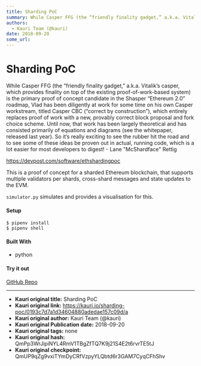 ```yaml
---
title: Sharding PoC
summary: While Casper FFG (the “friendly finality gadget,” a.k.a. Vitalik’s casper, which provides finality on top of the existing proof-of-work-based system) is the primary proof of concept candidate in the Shasper “Ethereum 2.0” roadmap, Vlad has been diligently at work for some time on his own Casper workstream, titled Casper CBC (“correct by construction”), which entirely replaces proof of work with a new, provably correct block proposal and fork choice scheme. Until now, that work has been largely t
authors:
  - Kauri Team (@kauri)
date: 2018-09-20
some_url: 
---
```


# Sharding PoC


While Casper FFG (the “friendly finality gadget,” a.k.a. Vitalik’s casper, which provides finality on top of the existing proof-of-work-based system) is the primary proof of concept candidate in the Shasper “Ethereum 2.0” roadmap, Vlad has been diligently at work for some time on his own Casper workstream, titled Casper CBC (“correct by construction”), which entirely replaces proof of work with a new, provably correct block proposal and fork choice scheme. Until now, that work has been largely theoretical and has consisted primarily of equations and diagrams (see the whitepaper, released last year). So it’s really exciting to see the rubber hit the road and to see some of these ideas be proven out in actual, running code, which is a lot easier for most developers to digest! - Lane "McShardface" Rettig

https://devpost.com/software/ethshardingpoc

This is a proof of concept for a sharded Ethereum blockchain, that supports multiple validators per shards, cross-shard messages and state updates to the EVM.

`simulator.py` simulates and provides a visualisation for this.

#### Setup
```
$ pipenv install
$ pipenv shell
```

#### Built With

- python

#### Try it out
 [GitHub Repo](https://github.com/smarx/ethshardingpoc)


---

- **Kauri original title:** Sharding PoC
- **Kauri original link:** https://kauri.io/sharding-poc/0193c7d7a1d34604880adedae157c09d/a
- **Kauri original author:** Kauri Team (@kauri)
- **Kauri original Publication date:** 2018-09-20
- **Kauri original tags:** none
- **Kauri original hash:** QmPp3WrJipiNYL4RmV1TBgZfTQ7K9j21S4E2t6rvrTE5tJ
- **Kauri original checkpoint:** QmUP9qZg9vxiTYmDyCRfVzpyYLQbtd6r3GAM7CyqCFhShv



